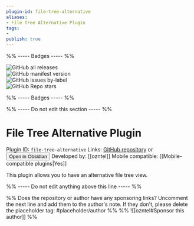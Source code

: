 ```yaml
---
plugin-id: file-tree-alternative
aliases:
- File Tree Alternative Plugin
tags: 
- 
publish: true
---
```


%% ----- Badges ----- %%

![GitHub all releases](https://img.shields.io/github/downloads/ozntel/file-tree-alternative/total?color=573E7A&logo=github&style=for-the-badge)   
![GitHub manifest version](https://img.shields.io/github/manifest-json/v/ozntel/file-tree-alternative?color=573E7A&logo=github&style=for-the-badge)   
![GitHub issues by-label](https://img.shields.io/github/issues/ozntel/file-tree-alternative/help%20wanted?color=573E7A&logo=github&style=for-the-badge)   
![GitHub Repo stars](https://img.shields.io/github/stars/ozntel/file-tree-alternative?color=573E7A&logo=github&style=for-the-badge)

%% ----- Badges ----- %%

%% ----- Do not edit this section ----- %%

# File Tree Alternative Plugin

Plugin ID: `file-tree-alternative`
Links: [GitHub repository](https://github.com/ozntel/file-tree-alternative) or [<button id=HH>Open in Obsidian</button>](obsidian://goto-plugin?id=file-tree-alternative)
Developed by: [[ozntel]]
Mobile compatible: [[Mobile-compatible plugins|Yes]]

This plugin allows you to have an alternative file tree view.

%% ----- Do not edit anything above this line ----- %% 

%% Does the repository or author have any sponsoring links? Uncomment the next line and add them to the author's note. If they don't, please delete the placeholder tag: #placeholder/author %%
%% ![[ozntel#Sponsor this author]] %%

